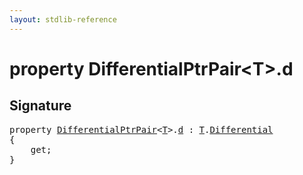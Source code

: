 ```yaml
---
layout: stdlib-reference
---
```


# property DifferentialPtrPair\<T\>\.d

## Signature

<pre>
<span class='code_keyword'>property</span> <a href="../types/differentialptrpair-0cf/index.html" class="code_type">DifferentialPtrPair</a>&lt;<a href="../types/differentialptrpair-0cf/index.html#typeparam-T" class="code_type">T</a>&gt;.<a href="d.html">d</a> : <a href="../types/differentialptrpair-0cf/index.html#typeparam-T" class="code_type">T</a>.<a href=".html" class="code_type">Differential</a>
{
    get;
}
</pre>

